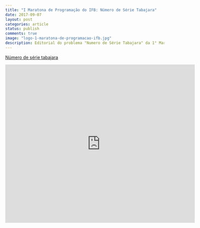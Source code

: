 ```yaml
---
title: "I Maratona de Programação do IFB: Número de Série Tabajara"
date: 2017-09-07
layout: post
categories: article
status: publish
comments: true
image: "logo-1-maratona-de-programacao-ifb.jpg"
description: Editorial do problema "Numero de Série Tabajara" da 1° Maratona de Programação do IFB
---
```


[Número de série tabajara]({{site.url}}/assets/1-maratona-de-programacao-ifb/editorial/numero-de-serie-tabajara.pdf)


<iframe src="http://docs.google.com/gview?url={{site.url}}/assets/1-maratona-de-programacao-ifb/editorial/numero-de-serie-tabajara.pdf&embedded=true" style="width:600px; height:500px;" frameborder="0"></iframe>
